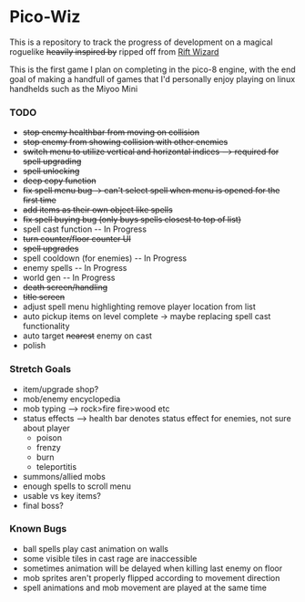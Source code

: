 # Pico-Wiz

This is a repository to track the progress of development on a magical roguelike ~~heavily inspired by~~ ripped off from [Rift Wizard](https://store.steampowered.com/app/1271280/Rift_Wizard/)

This is the first game I plan on completing in the pico-8 engine, with the end goal of making a handfull of games that I'd personally enjoy playing on linux handhelds such as the Miyoo Mini


### TODO
- ~~stop enemy healthbar from moving on collision~~
- ~~stop enemy from showing collision with other enemies~~
- ~~switch menu to utilize vertical and horizontal indices --> required for spell upgrading~~
- ~~spell unlocking~~
- ~~deep copy function~~
- ~~fix spell menu bug -> can't select spell when menu is opened for the first time~~
- ~~add items as their own object like spells~~
- ~~fix spell buying bug (only buys spells closest to top of list)~~
- spell cast function -- In Progress
- ~~turn counter/floor counter UI~~
- ~~spell upgrades~~
- spell cooldown (for enemies) -- In Progress
- enemy spells -- In Progress
- world gen -- In Progress
- ~~death screen/handling~~
- ~~title screen~~
- adjust spell menu highlighting remove player location from list
- auto pickup items on level complete -> maybe replacing spell cast functionality
- auto target ~~nearest~~ enemy on cast
- polish

### Stretch Goals
- item/upgrade shop?
- mob/enemy encyclopedia
- mob typing --> rock>fire fire>wood etc
- status effects --> health bar denotes status effect for enemies, not sure about player
    - poison
    - frenzy
    - burn
    - teleportitis
- summons/allied mobs
- enough spells to scroll menu
- usable vs key items?
- final boss?

### Known Bugs
- ball spells play cast animation on walls
- some visible tiles in cast rage are inaccessible
- sometimes animation will be delayed when killing last enemy on floor
- mob sprites aren't properly flipped according to movement direction
- spell animations and mob movement are played at the same time